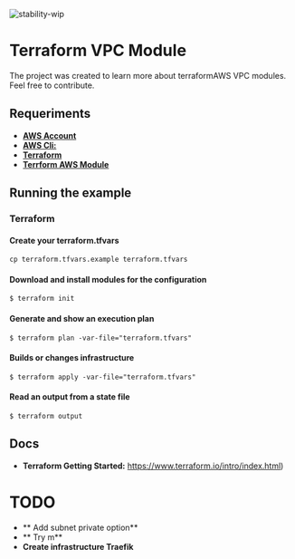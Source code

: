 ![stability-wip](https://img.shields.io/badge/stability-work_in_progress-lightgrey.svg)

# Terraform VPC Module

The project was created to learn more about terraformAWS VPC modules.
Feel free to contribute.

## Requeriments
   * [**AWS Account**](https://console.aws.amazon.com)
   * [**AWS Cli:**](http://docs.aws.amazon.com/pt_br/cli/latest/userguide/installing.html)
   * [**Terraform**](https://www.terraform.io/)
   * [**Terrform AWS Module**](https://registry.terraform.io/modules/terraform-aws-modules/vpc/aws/1.14.0)

## Running the example

### Terraform
#### Create your terraform.tfvars
```
cp terraform.tfvars.example terraform.tfvars
```
#### Download and install modules for the configuration
```
$ terraform init
```
#### Generate and show an execution plan
```
$ terraform plan -var-file="terraform.tfvars"
```
#### Builds or changes infrastructure
```
$ terraform apply -var-file="terraform.tfvars"
```
#### Read an output from a state file
```
$ terraform output
```
## Docs
 * **Terraform Getting Started:** https://www.terraform.io/intro/index.html)

# TODO
* ** Add subnet private option**
* ** Try m**
* **Create infrastructure Traefik**
